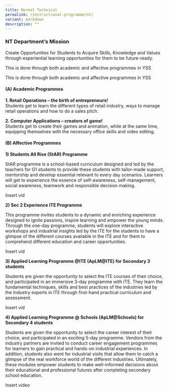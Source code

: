 ```yaml
---
title: Normal Technical
permalink: /instructional-programme/nt/
variant: markdown
description: ""
---
```

### NT Department’s Mission

Create Opportunities for Students to Acquire Skills, Knowledge and Values through experiential learning opportunities for them to be future-ready.

This is done through both academic and affective programmes in YSS

This is done through both academic and affective programmes in YSS
	
#### (A)	Academic Programmes
	
**1. Retail Operations – the birth of entrepreneurs!** <br>
Students get to learn the different types of retail industry, ways to manage retail operations and how to do a sales pitch.

**2. Computer Applications – creators of game!**<br>
Students get to create their games and animation, while at the same time, equipping themselves with the necessary office skills and video editing.


#### (B)	Affective Programmes

**1)	Students All Rise (StAR) Programme**

StAR programme is a school-based curriculum designed and led by the teachers for G1 students to provide these students with tailor-made support, mentorship and develop essential relevant to every day scenarios. Learners will get to experience the essence of self-awareness, self-management, social awareness, teamwork and responsible decision making.

Insert vid

**2)	Sec 2 Experience ITE Programme**

This programme invites students to a dynamic and enriching experience designed to ignite passions, inspire learning and empower the young minds. Through the one-day programme, students will explore interactive workshops and industrial insights led by the ITE for the students to have a glimpse of the different courses available in the ITE and for them to comprehend different education and career opportunities.

Insert vid

**3)	Applied Learning Programme @ITE (ApLM@ITE) for Secondary 3 students**

Students are given the opportunity to select the ITE courses of their choice, and participated in an immersive 3-day programme with ITE. They learn the fundamental techniques, skills and best practices of the industries led by the Industry experts in ITE through first-hand practical curriculum and assessment.

Insert vid

**4)	Applied Learning Programme @ Schools (ApLM@Schools) for Secondary 4 students**

Students are given the opportunity to select the career interest of their choice, and participated in an exciting 5-day programme. Vendors from the industry partners are invited to conduct career engagement programmes for learners to gain practical and hands-on industrial experiences. In addition, students also went for industrial visits that allow them to catch a glimpse of the real workforce world of the different industries. Ultimately, these modules empower students to make well-informed decisions about their educational and professional futures after completing secondary school education.

Insert video
